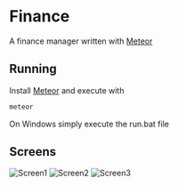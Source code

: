 # Finance
A finance manager written with [Meteor](https://www.meteor.com/)

## Running

Install [Meteor](https://www.meteor.com/) and execute with

```cmd
meteor
```

On Windows simply execute the run.bat file

## Screens

![Screen1](http://i.imgur.com/yWdegLa.jpg)
![Screen2](http://i.imgur.com/mAaFlgQ.jpg)
![Screen3](http://i.imgur.com/q8dxwjE.jpg)
